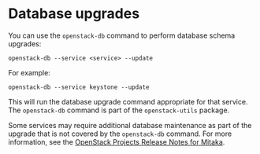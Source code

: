 # Database upgrades

You can use the `openstack-db` command to perform database schema upgrades:

    openstack-db --service <service> --update

For example:

    openstack-db --service keystone --update

This will run the database upgrade command appropriate for that
service.  The `openstack-db` command is part of the `openstack-utils`
package.

Some services may require additional database maintenance as part of the
upgrade that is not covered by the `openstack-db` command. For more
information, see the
[OpenStack Projects Release Notes for Mitaka](http://releases.openstack.org/mitaka/index.html).

